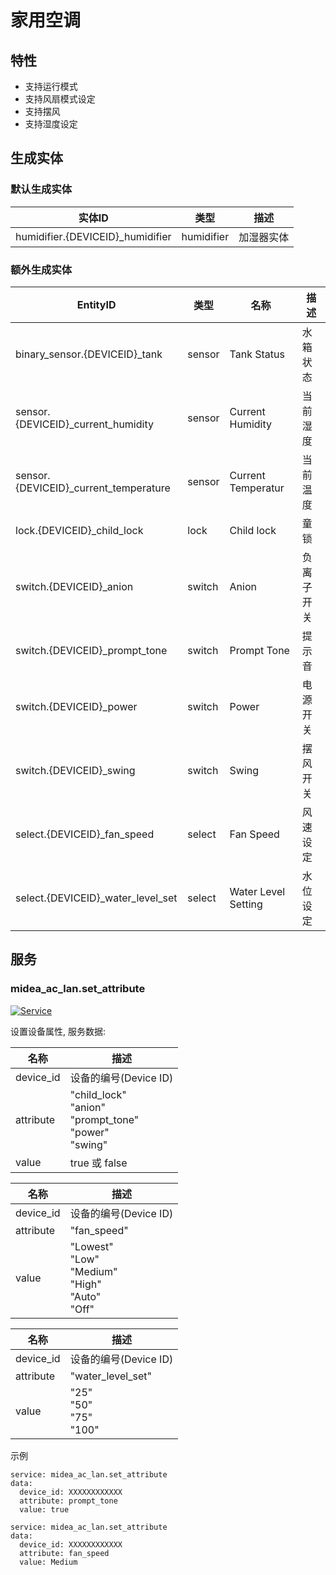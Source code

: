 # 家用空调
## 特性
- 支持运行模式
- 支持风扇模式设定
- 支持摆风
- 支持湿度设定

## 生成实体
### 默认生成实体
| 实体ID                             | 类型         | 描述    |
|----------------------------------|------------|-------|
| humidifier.{DEVICEID}_humidifier | humidifier | 加湿器实体 |

### 额外生成实体

| EntityID                              | 类型     | 名称                  | 描述    |
|---------------------------------------|--------|---------------------|-------|
| binary_sensor.{DEVICEID}_tank         | sensor | Tank Status         | 水箱状态  |
| sensor.{DEVICEID}_current_humidity    | sensor | Current Humidity    | 当前湿度  |
| sensor.{DEVICEID}_current_temperature | sensor | Current Temperatur  | 当前温度  |
| lock.{DEVICEID}_child_lock            | lock   | Child lock          | 童锁    |
| switch.{DEVICEID}_anion               | switch | Anion               | 负离子开关 |
| switch.{DEVICEID}_prompt_tone         | switch | Prompt Tone         | 提示音   |
| switch.{DEVICEID}_power               | switch | Power               | 电源开关  |
| switch.{DEVICEID}_swing               | switch | Swing               | 摆风开关  |
| select.{DEVICEID}_fan_speed           | select | Fan Speed           | 风速设定  |
| select.{DEVICEID}_water_level_set     | select | Water Level Setting | 水位设定  |

## 服务

### midea_ac_lan.set_attribute

[![Service](https://my.home-assistant.io/badges/developer_call_service.svg)](https://my.home-assistant.io/redirect/developer_call_service/?service=midea_ac_lan.set_attribute)

设置设备属性, 服务数据:

| 名称        | 描述                                                                 |
|-----------|--------------------------------------------------------------------|
| device_id | 设备的编号(Device ID)                                                   |
| attribute | "child_lock"<br/>"anion"<br/>"prompt_tone"<br/>"power"<br/>"swing" |
| value     | true 或 false                                                       |

| 名称        | 描述                                                              |
|-----------|-----------------------------------------------------------------|
| device_id | 设备的编号(Device ID)                                                |
| attribute | "fan_speed"                                                     |
| value     | "Lowest"<br/>"Low"<br/>"Medium"<br/>"High"<br/>"Auto"<br/>"Off" |

| 名称        | 描述                               |
|-----------|----------------------------------|
| device_id | 设备的编号(Device ID)                 |
| attribute | "water_level_set"                |
| value     | "25"<br/>"50"<br/>"75"<br/>"100" |

示例
```
service: midea_ac_lan.set_attribute
data:
  device_id: XXXXXXXXXXXX
  attribute: prompt_tone
  value: true
```

```
service: midea_ac_lan.set_attribute
data:
  device_id: XXXXXXXXXXXX
  attribute: fan_speed
  value: Medium
```